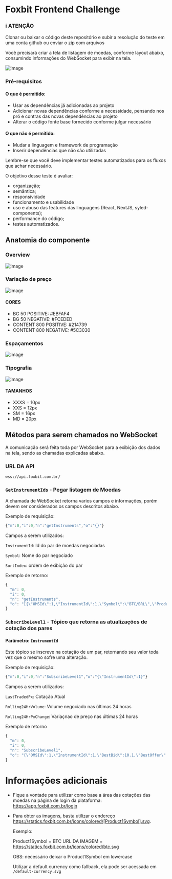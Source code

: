 # Foxbit Frontend Challenge

### ℹ️ ATENÇÃO
Clonar ou baixar o código deste repositório e subir a resolução do teste em uma conta github ou enviar o zip com arquivos

Você precisará criar a tela de listagem de moedas, conforme layout abaixo, consumindo informações do WebSocket para exibir na tela.

![image](https://user-images.githubusercontent.com/13206817/159704439-0215b705-3155-46de-8159-bd0439d74586.png)

### Pré-requisitos

#### O que é permitido:
- Usar as dependências já adicionadas ao projeto
- Adicionar novas dependências conforme a necessidade, pensando nos pró e contras das novas dependências ao projeto
- Alterar o código fonte base fornecido conforme julgar necessário

#### O que não é permitido:
- Mudar a linguagem e framework de programação
- Inserir dependências que não são utilizadas

Lembre-se que você deve implementar testes automatizados para os fluxos que achar necessário.

O objetivo desse teste é avaliar:
- organização;
- semântica;
- responsividade
- funcionamento e usabilidade
- uso e abuso das features das linguagens (React, NextJS, syled-components);
- performance do código;
- testes automatizados.

## Anatomia do componente

### Overview

![image](https://user-images.githubusercontent.com/13206817/159707042-188e81a6-c58a-45e7-a27b-8d6f970b6795.png)

### Variação de preço

![image](https://user-images.githubusercontent.com/13206817/159707277-60c77f8e-25eb-4326-bb2b-b4ddbb08f98e.png)

#### CORES

- BG 50 POSITIVE: #EBFAF4
- BG 50 NEGATIVE: #FCEDED
- CONTENT 800 POSITIVE: #214739
- CONTENT 800 NEGATIVE: #5C3030

### Espaçamentos

![image](https://user-images.githubusercontent.com/13206817/159706712-263204f7-311d-48ff-bb81-5e85a6f0d4bf.png)

### Tipografia

![image](https://user-images.githubusercontent.com/13206817/159708071-da57b013-5b0d-46a6-94fb-427bdb7fc011.png)

#### TAMANHOS

- XXXS = 10px
- XXS = 12px
- SM = 16px
- MD = 20px

## Métodos para serem chamados no WebSocket

A comunicação será feita toda por WebSocket para a exibição dos dados na tela, sendo as chamadas explicadas abaixo.

### URL DA API

`wss://api.foxbit.com.br/`

### ```GetInstrumentIds``` - Pegar listagem de Moedas

A chamada de WebSocket retorna varios campos e informações, porém devem ser considerados os campos descritos abaixo.

Exemplo de requisição:

```JavaScript
{"m":0,"i":0,"n":"getInstruments","o":"{}"}
```

Campos a serem utilizados:

```InstrumentId```: Id do par de moedas negociadas

```Symbol```: Nome do par negociado

```SortIndex```: ordem de exibição do par

Exemplo de retorno:
```Javascript
{
  "m": 0,
  "i": 0,
  "n": "getInstruments",
  "o": "[{\"OMSId\":1,\"InstrumentId\":1,\"Symbol\":\"BTC/BRL\",\"Product1\":1,\"Product1Symbol\":\"BTC\",\"Product2\":2,\"Product2Symbol\":\"BRL\",\"InstrumentType\":\"Standard\",\"VenueInstrumentId\":1,\"VenueId\":1,\"SortIndex\":0,\"SessionStatus\":\"Running\",\"PreviousSessionStatus\":\"Paused\",\"SessionStatusDateTime\":\"2020-07-11T01:27:02.851Z\",\"SelfTradePrevention\":true,\"QuantityIncrement\":1e-8,\"PriceIncrement\":0.001,\"MinimumQuantity\":1e-8,\"MinimumPrice\":0.001,\"VenueSymbol\":\"BTC/BRL\",\"IsDisable\":false,\"MasterDataId\":0,\"PriceCollarThreshold\":0,\"PriceCollarPercent\":0,\"PriceCollarEnabled\":false,\"PriceFloorLimit\":0,\"PriceFloorLimitEnabled\":false,\"PriceCeilingLimit\":0,\"PriceCeilingLimitEnabled\":false,\"CreateWithMarketRunning\":true,\"AllowOnlyMarketMakerCounterParty\":false},{\"OMSId\":1,\"InstrumentId\":2,\"Symbol\":\"LTC/BRL\",\"Product1\":3,\"Product1Symbol\":\"LTC\",\"Product2\":2,\"Product2Symbol\":\"BRL\",\"InstrumentType\":\"Standard\",\"VenueInstrumentId\":3,\"VenueId\":1,\"SortIndex\":0,\"SessionStatus\":\"Running\",\"PreviousSessionStatus\":\"Paused\",\"SessionStatusDateTime\":\"2020-07-11T01:27:50.427Z\",\"SelfTradePrevention\":true,\"QuantityIncrement\":1e-8,\"PriceIncrement\":0.001,\"MinimumQuantity\":1e-8,\"MinimumPrice\":0.001,\"VenueSymbol\":\"LTC/BRL\",\"IsDisable\":false,\"MasterDataId\":0,\"PriceCollarThreshold\":0,\"PriceCollarPercent\":0,\"PriceCollarEnabled\":false,\"PriceFloorLimit\":0,\"PriceFloorLimitEnabled\":false,\"PriceCeilingLimit\":0,\"PriceCeilingLimitEnabled\":false,\"CreateWithMarketRunning\":true,\"AllowOnlyMarketMakerCounterParty\":false}]"
}
```

### ```SubscribeLevel1``` - Tópico que retorna as atualizações de cotação dos pares
#### Parâmetro: ```InstrumentId```

Este tópico se inscreve na cotação de um par, retornando seu valor toda vez que o mesmo sofre uma alteração.

Exemplo de requisição:

```JavaScript
{"m":0,"i":0,"n":"SubscribeLevel1","o":"{\"InstrumentId\":1}"}
```

Campos a serem utilizados:

```LastTradedPx```: Cotação Atual

```Rolling24HrVolume```: Volume negociado nas últimas 24 horas

```Rolling24HrPxChange```: Variaçnao de preço nas últimas 24 horas

Exemplo de retorno
```Javascript
{
  "m": 0,
  "i": 0,
  "n": "SubscribeLevel1",
  "o": "{\"OMSId\":1,\"InstrumentId\":1,\"BestBid\":10.1,\"BestOffer\":20,\"LastTradedPx\":20,\"LastTradedQty\":0.1,\"LastTradeTime\":1614613162,\"SessionOpen\":130,\"SessionHigh\":130,\"SessionLow\":10.1,\"SessionClose\":10.1,\"Volume\":0.1,\"CurrentDayVolume\":0.0005,\"CurrentDayNumTrades\":1,\"CurrentDayPxChange\":-119.9,\"Rolling24HrVolume\":0.0005,\"Rolling24NumTrades\":1,\"Rolling24HrPxChange\":-92.2308,\"TimeStamp\":1614623773}"
}
```

# Informações adicionais

- Fique a vontade para utilizar como base a área das cotações das moedas na página de login da plataforma: https://app.foxbit.com.br/login

- Para obter as imagens, basta utilizar o endereço https://statics.foxbit.com.br/icons/colored/[Product1Symbol].svg.

  Exemplo:

  Product1Symbol = BTC
  URL DA IMAGEM = https://statics.foxbit.com.br/icons/colored/btc.svg

  OBS: necessário deixar o Product1Symbol em lowercase

  Utilizar a default currency como fallback, ela pode ser acessada em `/default-currency.svg`
